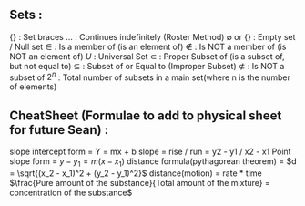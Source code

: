 ## Sets :
$\{\}$ : Set braces
$\dots$ : Continues indefinitely (Roster Method)
$\emptyset$ or $\{\}$ : Empty set / Null set
$\in$ : Is a member of (is an element of)
$\notin$ : Is NOT a member of (is NOT an element of)
$U$ : Universal Set
$\subset$ : Proper Subset of (is a subset of, but not equal to)
$\subseteq$ : Subset of or Equal to (Improper Subset)
$\not\subset$ : Is NOT a subset of
$2^n$ : Total number of subsets in a main set(where n is the number of elements)

## CheatSheet (Formulae to add to physical sheet for future Sean) :
slope intercept form = Y = mx + b
slope = rise / run = y2 - y1 / x2 - x1
Point slope form = $y - y_1 = m(x - x_1)$
distance formula(pythagorean theorem) = $d = \sqrt{(x_2 - x_1)^2 + (y_2 - y_1)^2}$
distance(motion) = rate * time 
$\frac{Pure amount of the substance}{Total amount of the mixture} = concentration of the substance$
